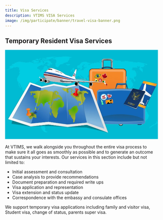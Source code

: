 ```yaml
---
title: Visa Services
description: VTIMS VISA Services 
image: /img/participate/banner/travel-visa-banner.png
---
```


## Temporary Resident Visa Services 

![Get Your Visa](/img/participate/banner/travle-visa-banner.png)


At VTIMS, we walk alongside you throughout the entire visa process to make sure it all goes as smoothly as possible and to generate an outcome that sustains your interests. Our services in this section include but not limited to:
- Initial assessment and consultation
- Case analysis to provide recommendations
- Document preparation and required write ups
- Visa application and representation
- Visa extension and status update
- Correspondence with the embassy and consulate offices

We support temporary visa applications including family and visitor visa, Student visa, change of status, parents super visa. 





<!-- **Nodes are the core of an IOTA network. They run the node software that gives them read and write access to the Tangle. This section covers what nodes do in an IOTA network.**

Nodes are responsible for the following:

- Attaching new transactions to the Tangle
- Synchronizing with the rest of the network
- Deciding which transactions are confirmed
- Keeping a record of the balances on addresses
- Exposing APIs for clients

## Attaching new transactions to the Tangle

When nodes receive a new transaction, they attach it to the Tangle by adding it to their local database.

As a result, at any point in time, all nodes may have different transactions in their local databases. These transactions make up a node's view of the Tangle.

To distribute the transactions across the rest of the network, nodes synchronize their local databases with their neighbors.

## Synchronizing with the rest of the network

Like any distributed system, nodes in an IOTA network synchronize their databases with others called neighbors to form a single source of truth.

When one node, no matter where it is in the world, receives a transaction, it will try to gossip it to all its neighbors. This way, all nodes eventually see all transactions and store them in their local databases.

To synchronize, nodes in IOTA networks use milestones.
If the node has the history of transactions that a milestone references, that milestone is solid.

Therefore, nodes know if they are synchronized if the index of their latest solid milestone is the same as the index of the latest milestone that it has received.

When a node is synchronized, it then has enough information to decide which transactions it considers confirmed.

## Deciding which transactions are confirmed

All transactions remain in a pending state until the node is sure of its validity. For a definition of a valid transaction, see **Value Transfer**.

However, even when a transaction is valid, nodes may not be able to make a decision like in the case of a double spend.

When nodes detect double spends, they must decide which transaction to consider confirmed and which one to ignore. Nodes do this by using consensus rules that are built into their node software. See **The Coordinator** for information about the consensus rules in IOTA networks.

## Keeping a record of the balances on addresses

All nodes keep a record of the balances of addresses, so they can do the following:

- Check that a transaction is not transferring more IOTA tokens than are available on the address
- Respond to clients' requests for their balance
- Only when a transaction is confirmed, can nodes update their record of balances.

## Exposing APIs for clients

Nodes come with two APIs:

- HTTP API
- Events API

### HTTP API

The HTTP API allows clients to interact with the Tangle and ask nodes to do the following:

- Get tip transactions
- Attach new transactions to the Tangle
- Do proof of work
- Get transactions from the Tangle -->

<!-- ### Events API

The Events API allows clients to poll nodes for new transactions and other events that happen on nodes.

This API is useful for building applications such as custodial wallets that need to monitor the Tangle for updates to the balances of certain addresses.
 -->